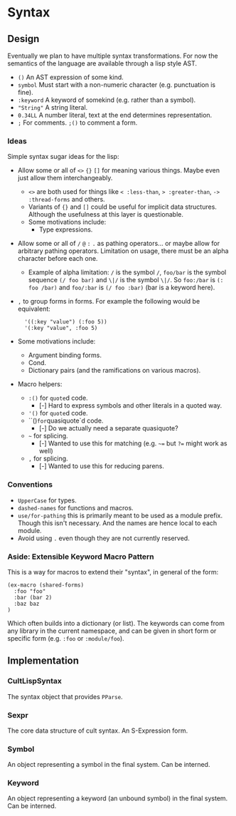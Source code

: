 # Syntax

## Design

Eventually we plan to have multiple syntax transformations. For now the semantics of the language are available through a lisp style AST.

- `()` An AST expression of some kind.
- `symbol` Must start with a non-numeric character (e.g. punctuation is fine).
- `:keyword` A keyword of somekind (e.g. rather than a symbol).
- `"String"` A string literal.
- `0.34LL` A number literal, text at the end determines representation.
- `;` For comments. `;()` to comment a form.

### Ideas

Simple syntax sugar ideas for the lisp:

- Allow some or all of `<>` `{}` `[]` for meaning various things. Maybe even just allow them interchangeably.

  - `<>` are both used for things like `< :less-than`, `> :greater-than`, `-> :thread-forms` and others.
  - Variants of `{}` and `[]` could be useful for implicit data structures. Although the usefulness at this layer is questionable.
  - Some motivations include:
    - Type expressions.

- Allow some or all of `/` `@` `:` `.` as pathing operators... or maybe allow for arbitrary pathing operators. Limitation on usage, there must be an alpha character before each one.

  * Example of alpha limitation: `/` is the symbol `/`, `foo/bar` is the symbol sequence `(/ foo bar)` and `\|/` is the symbol `\|/`. So `foo:/bar` is `(: foo /bar)` and `foo/:bar` is `(/ foo :bar)` (bar is a keyword here).

- `,` to group forms in forms. For example the following would be equivalent:

  ```
    '((:key "value") (:foo 5))
    '(:key "value", :foo 5)
  ```

- Some motivations include:

  - Argument binding forms.
  - Cond.
  - Dictionary pairs (and the ramifications on various macros).

- Macro helpers:

  - `:()` for `quote`d code.
    - [-] Hard to express symbols and other literals in a quoted way.
  - `'()` for `quote`d code.
  - ``()` for `quasiquote`d code.
    - [-] Do we actually need a separate quasiquote?
  - `~` for splicing.
    - [-] Wanted to use this for matching (e.g. `~=` but `?=` might work as well)
  - `,` for splicing.
    - [-] Wanted to use this for reducing parens.

### Conventions

- `UpperCase` for types.
- `dashed-names` for functions and macros.
- `use/for-pathing` this is primarily meant to be used as a module prefix. Though this isn't necessary. And the names are hence local to each module.
- Avoid using `.` even though they are not currently reserved.

### Aside: Extensible Keyword Macro Pattern

This is a way for macros to extend their "syntax", in general of the form:

```
(ex-macro (shared-forms)
  :foo "foo"
  :bar (bar 2)
  :baz baz
)
```

Which often builds into a dictionary (or list). The keywords can come from any library in the current namespace, and can be given in short form or specific form (e.g. `:foo` or `:module/foo`).

## Implementation

### CultLispSyntax

The syntax object that provides `PParse`.

### Sexpr

The core data structure of cult syntax. An S-Expression form.

### Symbol

An object representing a symbol in the final system. Can be interned.

### Keyword

An object representing a keyword (an unbound symbol) in the final system. Can be interned.